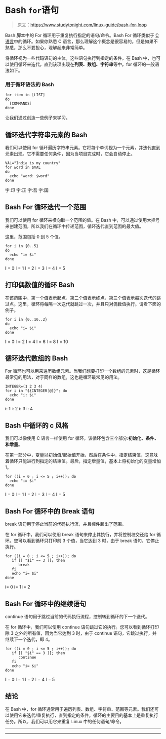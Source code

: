 # Bash `for`语句

> 原文：<https://www.studytonight.com/linux-guide/bash-for-loop>

Bash 脚本中的 For 循环用于重复执行指定的语句/命令。Bash For 循环类似于 [C 语言](https://www.studytonight.com/c/)中的循环。如果你熟悉 C 语言，那么理解这个概念是很容易的，但是如果不熟悉，那么不要担心，理解起来非常简单。

将循环视为一些代码语句的主体，这些语句执行到指定的条件。在 Bash 中，也可以使用循环来迭代，直到该项出现在**列表、数组、字符串**等中。for 循环的一般语法如下。

### 用于循环语法的 Bash

```
for item in [LIST]
do
  [COMMANDS]
done 
```

让我们通过创造一些例子来学习。

## 循环迭代字符串元素的 Bash

我们可以使用 for 循环遍历字符串元素。它将每个单词视为一个元素，并迭代直到元素出现。它不需要任何条件，因为当项目完成时，它会自动停止。

```
VAL="India is my country"
for word in $VAL
do
  echo "word: $word"
done
```

字:印
字:正
字:吾
字:国

## Bash For 循环迭代一个范围

我们可以使用 for 循环来横向取一个范围的值。在 Bash 中，可以通过使用大括号来创建范围，所以我们在循环中传递范围，循环迭代直到范围的最大值。

这里，范围包括 0 到 5 个值。

```
for i in {0..5}
do
  echo "i= $i"
done
```

I = 0
I = 1
I = 2
I = 3
I = 4
I = 5

## 打印偶数值的循环 Bash

在该范围中，第一个值表示起点，第二个值表示终点，第三个值表示每次迭代的跳过点。这里，循环将每隔一次迭代就跳过一次，并且只对偶数值执行。请看下面的例子。

```
for i in {0..10..2}
do
  echo "i= $i"
done
```

I = 0
I = 2
I = 4
I = 6
I = 8
I = 10

## 循环迭代数组的 Bash

For 循环也可以用来遍历数组元素。当我们想要打印一个数组的元素时，这是循环最常见的用法，对于同样的数组，这也是循环最常见的用法。

```
INTEGER=(1 2 3 4)
for i in "${INTEGER[@]}"; do
  echo "i: $i"
done
```

i: 1
i: 2
i: 3
i: 4

## Bash 中循环的 c 风格

我们可以像使用 C 语言一样使用 for 循环。该循环包含三个部分:**初始化、条件、**和**增量**。

在第一部分中，变量以初始值/起始值开始，然后在条件中，指定结束值，这意味着循环只能进行到指定的结束值。最后，指定增量值，基本上将初始化的变量增加 1。

```
for ((i = 0 ; i <= 5 ; i++)); do
  echo "i= $i"
done
```

I = 0
I = 1
I = 2
I = 3
I = 4
I = 5

## Bash For 循环中的 Break 语句

break 语句用于停止当前的代码执行流，并且控件超出了范围。

在 for 循环中，我们可以使用 break 语句来停止其执行，并将控制权交还给 for 循环。您可以看到循环只打印前 3 个值，当它达到 3 时，由于 break 语句，它停止执行。

```
for ((i = 0 ; i <= 5 ; i++)); do
   if [[ "$i" == 3 ]]; then
      break
   fi
   echo "i= $i"
done
```

i= 0
i= 1
i= 2

## Bash For 循环中的继续语句

continue 语句用于跳过当前的代码执行流程，控制转到循环的下一个迭代。

在 for 循环中，我们可以使用 continue 语句跳过它的执行。您可以看到循环打印除 3 之外的所有值，因为当它达到 3 时，由于 continue 语句，它跳过执行，并继续下一个迭代，即 4。

```
for ((i = 0 ; i <= 5 ; i++)); do
   if [[ "$i" == 3 ]]; then
      continue
   fi
   echo "i= $i"
done
```

I = 0
I = 1
I = 2
I = 4
I = 5

## 结论

在 Bash 中，for 循环通常用于遍历列表、数组、字符串、范围等元素。我们还可以使用它来迭代/重复执行，直到指定的条件。循环的主要目的基本上是重复执行任务。所以，我们可以用它来重复 Linux 中的任何语句/命令。

* * *

* * *
